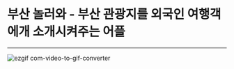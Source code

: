# 부산 놀러와 - 부산 관광지를 외국인 여행객에개 소개시켜주는 어플

<hr>

![ezgif com-video-to-gif-converter](https://github.com/tgyuuAn/UMC_Hackathon_A_Android/assets/116813010/25947253-f670-4338-abfd-93f44794af92)


